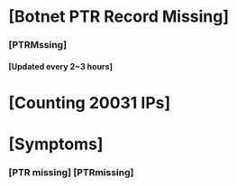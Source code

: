 # [Botnet PTR Record Missing]
### [PTRMssing]
#### [Updated every 2~3 hours]

# [Counting 20031 IPs]

# [Symptoms] 
###   [PTR missing] [PTRmissing]
